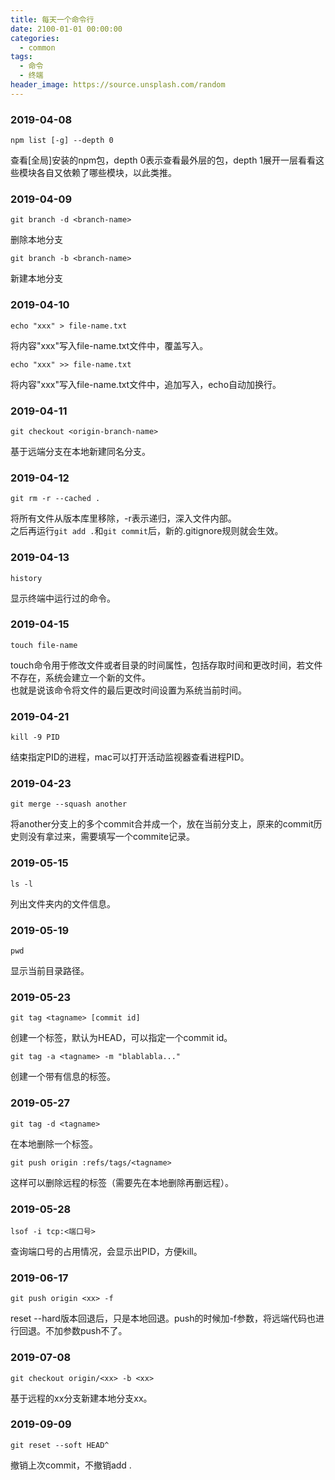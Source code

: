 ```yaml
---
title: 每天一个命令行
date: 2100-01-01 00:00:00
categories:
  - common
tags:
  - 命令
  - 终端
header_image: https://source.unsplash.com/random
---
```

### 2019-04-08
```shell
npm list [-g] --depth 0
```  
查看[全局]安装的npm包，depth 0表示查看最外层的包，depth 1展开一层看看这些模块各自又依赖了哪些模块，以此类推。

### 2019-04-09
```shell
git branch -d <branch-name>
```  
删除本地分支  
```shell
git branch -b <branch-name>
```  
新建本地分支  

### 2019-04-10
```shell
echo "xxx" > file-name.txt
```  
将内容"xxx"写入file-name.txt文件中，覆盖写入。  
```shell
echo "xxx" >> file-name.txt
```  
将内容"xxx"写入file-name.txt文件中，追加写入，echo自动加换行。  

### 2019-04-11 
```shell
git checkout <origin-branch-name>
```  
基于远端分支在本地新建同名分支。  

### 2019-04-12
```shell
git rm -r --cached .
```  
将所有文件从版本库里移除，-r表示递归，深入文件内部。  
之后再运行`git add .`和`git commit`后，新的.gitignore规则就会生效。  

### 2019-04-13
```shell
history
```  
显示终端中运行过的命令。  

### 2019-04-15  
```shell
touch file-name
```  
touch命令用于修改文件或者目录的时间属性，包括存取时间和更改时间，若文件不存在，系统会建立一个新的文件。  
也就是说该命令将文件的最后更改时间设置为系统当前时间。  

### 2019-04-21  
```shell
kill -9 PID
```  
结束指定PID的进程，mac可以打开活动监视器查看进程PID。  

### 2019-04-23  
```shell
git merge --squash another
```  
将another分支上的多个commit合并成一个，放在当前分支上，原来的commit历史则没有拿过来，需要填写一个commite记录。  
### 2019-05-15  
```shell
ls -l
```  
列出文件夹内的文件信息。 

### 2019-05-19  
```shell
pwd
```  
显示当前目录路径。 

### 2019-05-23  
```shell
git tag <tagname> [commit id]
```  
创建一个标签，默认为HEAD，可以指定一个commit id。   
```shell
git tag -a <tagname> -m "blablabla..."
```  
创建一个带有信息的标签。  

### 2019-05-27  
```shell
git tag -d <tagname>
```  
在本地删除一个标签。
```shell
git push origin :refs/tags/<tagname>
```  
这样可以删除远程的标签（需要先在本地删除再删远程）。

### 2019-05-28
```shell
lsof -i tcp:<端口号>
```  
查询端口号的占用情况，会显示出PID，方便kill。  

### 2019-06-17
```shell
git push origin <xx> -f
```  
reset --hard版本回退后，只是本地回退。push的时候加-f参数，将远端代码也进行回退。不加参数push不了。   

### 2019-07-08
```shell
git checkout origin/<xx> -b <xx>
```  
基于远程的xx分支新建本地分支xx。  

### 2019-09-09
```shell
git reset --soft HEAD^
```  
撤销上次commit，不撤销add .






